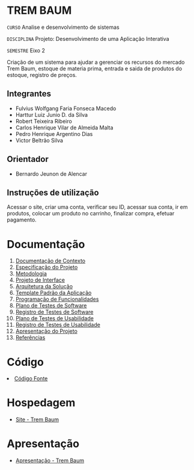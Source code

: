 # TREM BAUM

`CURSO` Analise e desenvolvimento de sistemas

`DISCIPLINA` Projeto: Desenvolvimento de uma Aplicação Interativa

`SEMESTRE` Eixo 2

Criação de um sistema para ajudar a gerenciar os recursos do mercado Trem Baum, estoque de materia prima, entrada e saida de produtos do estoque, registro de preços.

## Integrantes

* Fulvius Wolfgang Faria Fonseca Macedo
* Harttur Luiz Junio D. da Silva
* Robert Teixeira Ribeiro
* Carlos Henrique Vilar de Almeida Malta
* Pedro Henrique Argentino Dias
* Victor Beltrão Silva

## Orientador

* Bernardo Jeunon de Alencar

## Instruções de utilização

Acessar o site, criar uma conta, verificar seu ID, acessar sua conta, ir em produtos, colocar um produto no carrinho, finalizar compra, efetuar pagamento.

# Documentação

<ol>
<li><a href="docs/01-Documentação de Contexto.md"> Documentação de Contexto</a></li>
<li><a href="docs/02-Especificação do Projeto.md"> Especificação do Projeto</a></li>
<li><a href="docs/03-Metodologia.md"> Metodologia</a></li>
<li><a href="docs/04-Projeto de Interface.md"> Projeto de Interface</a></li>
<li><a href="docs/05-Arquitetura da Solução.md"> Arquitetura da Solução</a></li>
<li><a href="docs/06-Template Padrão da Aplicação.md"> Template Padrão da Aplicação</a></li>
<li><a href="docs/07-Programação de Funcionalidades.md"> Programação de Funcionalidades</a></li>
<li><a href="docs/08-Plano de Testes de Software.md"> Plano de Testes de Software</a></li>
<li><a href="docs/09-Registro de Testes de Software.md"> Registro de Testes de Software</a></li>
<li><a href="docs/10-Plano de Testes de Usabilidade.md"> Plano de Testes de Usabilidade</a></li>
<li><a href="docs/11-Registro de Testes de Usabilidade.md"> Registro de Testes de Usabilidade</a></li>
<li><a href="docs/12-Apresentação do Projeto.md"> Apresentação do Projeto</a></li>
<li><a href="docs/13-Referências.md"> Referências</a></li>
</ol>

# Código

<li><a href="src/TremBaum"> Código Fonte</a></li>

# Hospedagem

* [Site - Trem Baum](http://pedargentino-001-site1.etempurl.com)

# Apresentação

* [Apresentação - Trem Baum](https://www.youtube.com/watch?v=mt0275KEL5Y)

